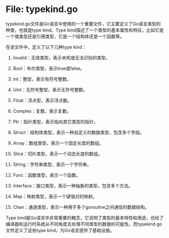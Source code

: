 # File: typekind.go

typekind.go文件是Go语言中使用的一个重要文件，它主要定义了Go语言类型的种类，也就是type kind。Type kind描述了一个类型的基本属性和特征，比如它是一个值类型还是引用类型，它是一个结构体还是一个函数等。

在该文件中，定义了以下几种type kind：

1. Invalid：无效类型，表示未知或无法识别的类型。

2. Bool：布尔类型，表示true或false。

3. Int：整型，表示有符号整数。

4. Uint：无符号整型，表示无符号整数。

5. Float：浮点型，表示浮点数。

6. Complex：复数，表示复数。

7. Ptr：指针类型，表示指向其它类型的指针。

8. Struct：结构体类型，表示一种自定义的数据类型，包含多个字段。

9. Array：数组类型，表示一个固定长度的数组。

10. Slice：切片类型，表示一个动态长度的数组。

11. String：字符串类型，表示一个字符串。

12. Func：函数类型，表示一个函数。

13. Interface：接口类型，表示一种抽象的类型，包含多个方法。

14. Map：映射类型，表示一个键值对的映射。

15. Chan：通道类型，表示一种用于多个goroutine之间通信的数据结构。

Type kind是Go语言中非常重要的概念，它说明了类型的基本特性和用途，也给了编译器和运行时系统从不同角度去处理不同类型的数据的可能性。而typekind.go文件定义了这些type kind，为Go语言提供了基础设施。

